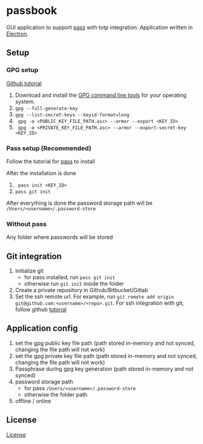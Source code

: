 # passbook

GUI application to support [pass](https://www.passwordstore.org/) with totp integration. Application written in [Electron](https://www.electronjs.org/).


## Setup 

### GPG setup

[Github tutorial](https://docs.github.com/en/authentication/managing-commit-signature-verification/generating-a-new-gpg-key)

1. Download and install the [GPG command line tools](https://www.gnupg.org/download) for your operating system. 
2. ```gpg --full-generate-key```
3. ```gpg --list-secret-keys --keyid-format=long ```
4. ``` gpg -o <PUBLIC_KEY_FILE_PATH.asc> --armor --export <KEY_ID>```
5. ``` gpg -o <PRIVATE_KEY_FILE_PATH.asc> --armor --export-secret-key <KEY_ID>```

### Pass setup (Recommended)
Follow the tutorial for [pass](https://www.passwordstore.org/) to install

After the installation is done
1. ``` pass init <KEY_ID>```
2. ``` pass git init ```

After everything is done the password storage path will be `/Users/<username>/.password-store`

### Without pass
Any folder where passwords will be stored

## Git integration
1. Initialize git
    * for pass installed, run `pass git init`
    * otherwise run `git init` inside the folder
2. Create a private repository in Github/Bitbucket/Gitlab
3. Set the ssh remote url. For example, run `git remote add origin git@github.com:<username>/<repo>.git`. For ssh integration with git, follow github [tutorial](https://docs.github.com/en/authentication/connecting-to-github-with-ssh)

## Application config
1. set the gpg public key file path (path stored in-memory and not synced, changing the file path will not work)
2. set the gpg private key file path (path stored in-memory and not synced, changing the file path will not work)
3. Passphrase during gpg key generation (path stored in-memory and not synced)
4. password storage path 
    * for pass `/Users/<username>/.password-store`
    * otherwise the folder path
5. offline / online


## License

[License](LICENSE)
